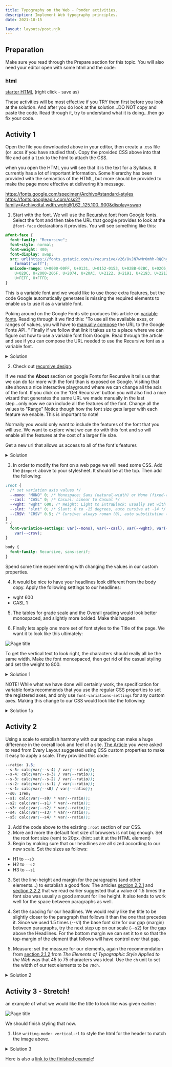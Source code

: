 ```yaml
---
title: Typography on the Web - Ponder activities.
description: Implement Web typography principles.
date: 2021-10-15

layout: layouts/post.njk
---
```


## Preparation

Make sure you read through the Prepare section for this topic. You will also need your editor open with some html and the code:

### html

[starter HTML](https://byui-cit.github.io/advcss/modules/examples/syllabus/index.html) (right click - save as)

These activities will be most effective if you TRY them first before you look at the solution. And after you do look at the solution...DO NOT copy and paste the code. Read through it, try to understand what it is doing...then go fix your code.

## Activity 1

Open the file you downloaded above in your editor, then create a .css file (or .scss if you have studied that). Copy the provided CSS above into that file and add a `link` to the html to attach the CSS.

when you open the HTML you will see that it is the text for a Syllabus. It currently has a lot of important information. Some hierarchy has been provided with the semantics of the HTML, but more should be provided to make the page more effective at delivering it's message.

https://fonts.google.com/specimen/Archivo#standard-styles
https://fonts.googleapis.com/css2?family=Archivo:ital,wdth,wght@1,62..125,100..900&display=swap

1. Start with the font. We will use the [Recursive font](https://fonts.google.com/specimen/Recursive?vfaxis=slnt#standard-styles) from Google fonts. Select the font and then take the URL that google provides to look at the `@font-face` declarations it provides. You will see something like this:

```css
@font-face {
  font-family: "Recursive";
  font-style: normal;
  font-weight: 400;
  font-display: swap;
  src: url(https://fonts.gstatic.com/s/recursive/v26/8vJN7wMr0mhh-RQChyHEH06TlXhq_gukbYrFMk1QuAIcyEwG_X-dpEfaE5YaERmK-CImKsvxvU-MXGX2fSqasNfUvz2xbXfn1uEQadCCk317tQtBCYCK6v8.woff)
    format("woff");
  unicode-range: U+0000-00FF, U+0131, U+0152-0153, U+02BB-02BC, U+02C6, U+02DA,
    U+02DC, U+2000-206F, U+2074, U+20AC, U+2122, U+2191, U+2193, U+2212, U+2215,
    U+FEFF, U+FFFD;
}
```

This is a variable font and we would like to use those extra features, but the code Google automatically generates is missing the required elements to enable us to use it as a variable font.

Poking around on the Google Fonts site produces this article on [variable fonts](https://web.dev/variable-fonts/). Reading through it we find this: "To use all the available axes, or ranges of values, you will have to [manually compose](https://developers.google.com/fonts/docs/css2) the URL to the Google Fonts API. " Finally if we follow that link it takes us to a place where we can figure out how to use a variable font from Google. Read through the article and see if you can compose the URL needed to use the Recursive font as a variable font.

<details>
<summary>Solution</summary>

```css
@import url("https://fonts.googleapis.com/css2?family=Recursive:wght@-300..800&display=swap");
```

</details>

2. Check out [recursive.design](https://www.recursive.design/).

If we read the **About** section on google Fonts for Recursive it tells us that we can do far more with the font than is exposed on Google. Visiting that site shows a nice interactive playground where we can change all the axis of the font. If you click on the 'Get Recursive' button you will also find a nice wizard that generates the same URL we made manually in the last step...only now we can include all the features of the font. Change all the values to "Range" Notice though how the font size gets larger with each feature we enable. This is important to note!

Normally you would only want to include the features of the font that you will use. We want to explore what we can do with this font and so will enable all the features at the cost of a larger file size.

Get a new url that allows us access to all of the font's features

<details>
<summary>Solution</summary>

```css
@import url("https://fonts.googleapis.com/css2?family=Recursive:slnt,wght,CASL,CRSV,MONO@-15..0,300..800,0..1,0..1,0..1&display=swap");
```

</details>

3. In order to modify the font on a web page we will need some CSS. Add the `@import` above to your stylesheet. It should be at the top. Then add the following:

```css
:root {
  /* set variation axis values */
  --mono: "MONO" 0; /* Monospace: Sans (natural-width) or Mono (fixed-width) */
  --casl: "CASL" 0; /* Casual: Linear to Casual */
  --wght: "wght" 600; /* Weight: Light to ExtraBlack; usually set with `font-weight` */
  --slnt: "slnt" 0; /* Slant: 0 to -15 degrees, auto cursive at -14 */
  --CRSV: "CRSV" 0.5; /* Cursive: always roman (0), auto substitution (.5), or always cursive (1) */
}
* {
  font-variation-settings: var(--mono), var(--casl), var(--wght), var(--slnt),
    var(--crsv);
}

body {
  font-family: Recursive, sans-serif;
}
```

Spend some time experimenting with changing the values in our custom properties.

4. It would be nice to have your headlines look different from the body copy. Apply the following settings to our headlines:

- wght 600
- CASL 1

5. The tables for grade scale and the Overall grading would look better monospaced, and slightly more bolded. Make this happen.

6. Finally lets apply one more set of font styles to the Title of the page. We want it to look like this ultimately:

![Page title](../../../../img/typography-ponder-title.png)

To get the vertical text to look right, the characters should really all be the same width. Make the font monospaced, then get rid of the casual styling and set the weight to 800.

<details>
<summary>Solution 1</summary>

```css
@import url("https://fonts.googleapis.com/css2?family=Recursive:slnt,wght,CASL,CRSV,MONO@-15..0,300..800,0..1,0..1,0..1&display=swap");

:root {
  /* set variation axis values */
  --mono: "MONO" 0; /* Monospace: Sans (natural-width) or Mono (fixed-width) */
  --casl: "CASL" 0; /* Casual: Linear to Casual */
  --wght: "wght" 300; /* Weight: Light to ExtraBlack; usually set with `font-weight` */
  --slnt: "slnt" 0; /* Slant: 0 to -15 degrees, auto cursive at -14 */
  --crsv: "CRSV" 0.5; /* Cursive: always roman (0), auto substitution (.5), or always cursive (1) */
}

* {
  font-variation-settings: var(--mono), var(--casl), var(--wght), var(--slnt),
    var(--crsv);
}

body {
  font-family: Recursive, sans-serif;
}

h1,
h2,
h3 {
  --wght: "wght" 600;
  --casl: "CASL" 1;
}

.mono {
  --mono: "mono" 1;
  --wght: "wght" 400;
}

.header-banner h1,
.header-banner h2 {
  --mono: "MONO" 1;
  --casl: "CASL" 0;
  --wght: "wght" 800;
}
```

</details>

NOTE! While what we have done will certainly work, the specification for variable fonts recommends that you use the regular CSS properties to set the registered axes, and only use `font-variations-settings` for any custom axes. Making this change to our CSS would look like the following:

<details>
<summary>Solution 1a</summary>

```css
@import url("https://fonts.googleapis.com/css2?family=Recursive:slnt,wght,CASL,CRSV,MONO@-15..0,300..800,0..1,0..1,0..1&display=swap");

:root {
  /* set variation axis values */
  --mono: "MONO" 0; /* Monospace: Sans (natural-width) or Mono (fixed-width) */
  --casl: "CASL" 0; /* Casual: Linear to Casual */
  --wght: 300; /* Weight: Light to ExtraBlack; usually set with `font-weight` */
  --slnt: 0deg; /* Slant: 0 to -15 degrees, auto cursive at -14 */
  --crsv: "CRSV" 0.5; /* Cursive: always roman (0), auto substitution (.5), or always cursive (1) */
}

* {
  font-weight: var(--wght);
  font-style: oblique var(--slnt);
  font-variation-settings: var(--mono), var(--casl), var(--crsv);
}

body {
  font-family: Recursive, sans-serif;
}

h1,
h2,
h3 {
  --wght: 600;
  --casl: "CASL" 1;
}

.mono {
  --mono: "mono" 1;
  --wght: 400;
}

.header-banner h1,
.header-banner h2 {
  --mono: "MONO" 1;
  --casl: "CASL" 0;
  --wght: 800;
}
```

</details>

## Activity 2

Using a scale to establish harmony with our spacing can make a huge difference in the overall look and feel of a site. [The Article](https://every-layout.dev/rudiments/modular-scale/) you were asked to read from Every Layout suggested using CSS custom properties to make it easy to apply a scale. They provided this code:

```css
--ratio: 1.5;
--s-5: calc(var(--s-4) / var(--ratio));
--s-4: calc(var(--s-3) / var(--ratio));
--s-3: calc(var(--s-2) / var(--ratio));
--s-2: calc(var(--s-1) / var(--ratio));
--s-1: calc(var(--s0) / var(--ratio));
--s0: 1rem;
--s1: calc(var(--s0) * var(--ratio));
--s2: calc(var(--s1) * var(--ratio));
--s3: calc(var(--s2) * var(--ratio));
--s4: calc(var(--s3) * var(--ratio));
--s5: calc(var(--s4) * var(--ratio));
```

1.  Add the code above to the existing `:root` section of our CSS.
2.  More and more the default font size of browsers is not big enough. Set the root font size (rem) to 20px. (hint: set it at the HTML element)
3.  Begin by making sure that our headlines are all sized according to our new scale. Set the sizes as follows:

- H1 to `--s3`
- H2 to `--s2`
- H3 to `--s1`

3.  Set the line-height and margin for the paragraphs (and other elements...) to establish a good flow. The articles [section 2.2.1](http://webtypography.net/2.2.1) and [section 2.2.2](http://webtypography.net/2.2.2) that we read earlier suggested that a value of 1.5 times the font size was usually a good amount for line height. It also tends to work well for the space between paragraphs as well.

4.  Set the spacing for our headlines. We would really like the title to be slightly closer to the paragraph that follows it than the one that precedes it. Since we used 1.5 times (--s1) the base font size for our gap (margin) between paragraphs, try the next step up on our scale (--s2) for the gap above the Headlines. For the bottom margin we can set it to `0` so that the top-margin of the element that follows will have control over that gap.

5.  Measure: set the measure for our elements, again the recommendation from [section 2.1.2](http://webtypography.net/2.1.2) from _The Elements of Typographic Style Applied to the Web_ was that 45 to 75 characters was ideal. Use the `ch` unit to set the width of our text elements to be `70ch`.

<details>
<summary>Solution 2</summary>

```css
@import url("https://fonts.googleapis.com/css2?family=Recursive:slnt,wght,CASL,CRSV,MONO@-15..0,300..800,0..1,0..1,0..1&display=swap");

:root {
  --ratio: 1.5;
  --s-5: calc(var(--s-4) / var(--ratio));
  --s-4: calc(var(--s-3) / var(--ratio));
  --s-3: calc(var(--s-2) / var(--ratio));
  --s-2: calc(var(--s-1) / var(--ratio));
  --s-1: calc(var(--s0) / var(--ratio));
  --s0: 1rem;
  --s1: calc(var(--s0) * var(--ratio));
  --s2: calc(var(--s1) * var(--ratio));
  --s3: calc(var(--s2) * var(--ratio));
  --s4: calc(var(--s3) * var(--ratio));
  --s5: calc(var(--s4) * var(--ratio));

  --font-color: #333;
  /* set variation axis values */
  --mono: "MONO" 0; /* Monospace: Sans (natural-width) or Mono (fixed-width) */
  --casl: "CASL" 0; /* Casual: Linear to Casual */
  --wght: 300; /* Weight: Light to ExtraBlack; usually set with `font-weight` */
  --slnt: 0deg; /* Slant: 0 to -15 degrees, auto cursive at -14 */
  --crsv: "CRSV" 0.5; /* Cursive: always roman (0), auto substitution (.5), or always cursive (1) */
}

* {
  font-weight: var(--wght);
  font-style: oblique var(--slnt);
  font-variation-settings: var(--mono), var(--casl), var(--crsv);
}
html {
  font-size: 20px; // Set the Root EM value
}
body {
  color: var(--font-color);
  font-family: Recursive, sans-serif;
}

h1 {
  font-size: var(--s3);
}
h2 {
  font-size: var(--s2);
}
h3 {
  font-size: var(--s1);
}
h1,
h2,
h3 {
  --wght: 600;
  --casl: "CASL" 1;
  margin-top: var(--s2);
  margin-bottom: 0;
}

p,
ul,
ol,
dd {
  line-height: var(--s1);
  margin: var(--s1);
  max-width: 66ch;
}

.mono {
  --mono: "mono" 1;
  --wght: 400;
}

.header-banner h1,
.header-banner h2 {
  --mono: "MONO" 1;
  --casl: "CASL" 0;
  --wght: 800;
}
```

</details>

## Activity 3 - Stretch!

an example of what we would like the title to look like was given earlier:

![Page title](../../../../img/typography-ponder-title.png)

We should finish styling that now.

1. Use `writing-mode: vertical-rl` to style the html for the header to match the image above.

<details>
<summary>Solution 3</summary>

```css
.header-banner {
  height: 4em;
  padding: var(--s-1);
  background-color: #ddd;
 }
  .header-banner h1,
  .header-banner h2 {
    --mono: "MONO" 1;
    --casl: "CASL" 0;
    --wght: 800;
  }
  .header-banner > div {
    display: flex;
    flex-direction: row-reverse;
    justify-content: flex-end;
    gap: var(--s-1);
  }
  .header-banner h2 {
    writing-mode: vertical-rl;
    height: 4em;
    line-height: 0.8;
    margin: 0;
  }
  .header-banner h1 {
    margin: 0;
  }
}

/* If you wanted to use SCSS it could look like this:
.header-banner {
  height: 4em;
  padding: var(--s-1);
  background-color: #ddd;
  & h1,
  & h2 {
    --mono: "MONO" 1;
    --casl: "CASL" 0;
    --wght: 800;
  }
  > div {
    display: flex;
    flex-direction: row-reverse;
    justify-content: flex-end;
    gap: var(--s-1);
  }
  h2 {
    writing-mode: vertical-rl;
    height: 4em;
    line-height: 0.8;
    margin: 0;
  }
  h1 {
    margin: 0;
  }
} */
```

</details>

Here is also a [link to the finished example](https://byui-cit.github.io/advcss/modules/examples/syllabus/)!
